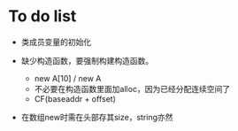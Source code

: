 # To do list
- 类成员变量的初始化
- 缺少构造函数，要强制构建构造函数。
    - new A[10] / new A
    - 不必要在构造函数里面加alloc，因为已经分配连续空间了
    - CF(baseaddr + offset)

- 在数组new时需在头部存其size，string亦然